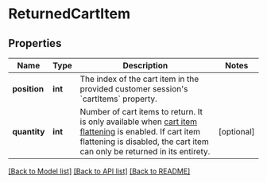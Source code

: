 # ReturnedCartItem

## Properties
Name | Type | Description | Notes
------------ | ------------- | ------------- | -------------
**position** | **int** | The index of the cart item in the provided customer session&#39;s &#x60;cartItems&#x60; property. | 
**quantity** | **int** | Number of cart items to return. It is only available when [cart item flattening](https://docs.talon.one/docs/product/campaigns/campaign-evaluation#flattening) is enabled. If cart item flattening is disabled, the cart item can only be returned in its entirety.  | [optional] 

[[Back to Model list]](../README.md#documentation-for-models) [[Back to API list]](../README.md#documentation-for-api-endpoints) [[Back to README]](../README.md)


